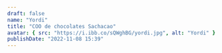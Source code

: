 ```yaml
---
draft: false
name: "Yordi"
title: "COO de chocolates Sachacao"
avatar: { src: "https://i.ibb.co/sQWghBG/yordi.jpg", alt: "Yordi" }
publishDate: "2022-11-08 15:39"
---
```

